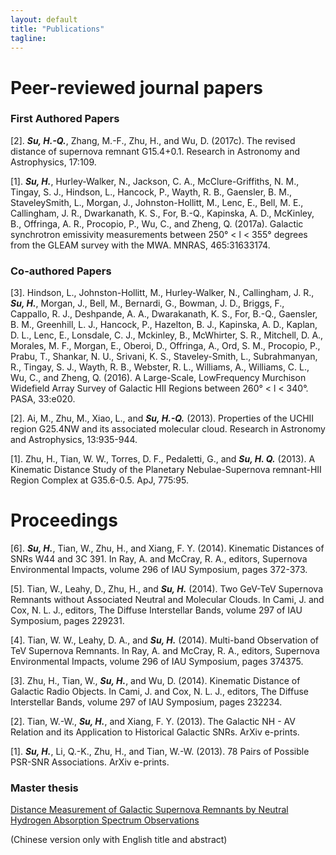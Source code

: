 ```yaml
---                               
layout: default
title: "Publications"
tagline: 
---
```


# Peer-reviewed journal papers
### First Authored Papers

[2]. ***Su, H.-Q.***, Zhang, M.-F., Zhu, H., and Wu, D. (2017c). The revised distance of supernova remnant G15.4+0.1. Research in Astronomy and Astrophysics, 17:109.

[1]. ***Su, H.***, Hurley-Walker, N., Jackson, C. A., McClure-Griffiths, N. M., Tingay, S. J., Hindson, L., Hancock, P., Wayth, R. B., Gaensler, B. M., StaveleySmith, L., Morgan, J., Johnston-Hollitt, M., Lenc, E., Bell, M. E., Callingham, J. R., Dwarkanath, K. S., For, B.-Q., Kapinska, A. D., McKinley, B., Offringa, A. R., Procopio, P., Wu, C., and Zheng, Q. (2017a). Galactic synchrotron emissivity measurements between 250° < l < 355° degrees from the GLEAM survey with the MWA. MNRAS, 465:31633174. 

### Co-authored Papers

[3]. Hindson, L., Johnston-Hollitt, M., Hurley-Walker, N., Callingham, J. R., ***Su, H.***, Morgan, J., Bell, M., Bernardi, G., Bowman, J. D., Briggs, F., Cappallo, R. J., Deshpande, A. A., Dwarakanath, K. S., For, B.-Q., Gaensler, B. M., Greenhill, L. J., Hancock, P., Hazelton, B. J., Kapinska, A. D., Kaplan, D. L., Lenc, E., Lonsdale, C. J., Mckinley, B., McWhirter, S. R., Mitchell, D. A., Morales, M. F., Morgan, E., Oberoi, D., Offringa, A., Ord, S. M., Procopio, P., Prabu, T., Shankar, N. U., Srivani, K. S., Staveley-Smith, L., Subrahmanyan, R., Tingay, S. J., Wayth, R. B., Webster, R. L., Williams, A., Williams, C. L., Wu, C., and Zheng, Q. (2016). A Large-Scale, LowFrequency Murchison Widefield Array Survey of Galactic HII Regions between 260° < l < 340°. PASA, 33:e020.

[2]. Ai, M., Zhu, M., Xiao, L., and ***Su, H.-Q.*** (2013). Properties of the UCHII
region G25.4NW and its associated molecular cloud. Research in Astronomy and Astrophysics, 13:935-944.

[1]. Zhu, H., Tian, W. W., Torres, D. F., Pedaletti, G., and ***Su, H. Q.*** (2013). A
Kinematic Distance Study of the Planetary Nebulae-Supernova remnant-HII
Region Complex at G35.6-0.5. ApJ, 775:95.

# Proceedings

[6]. ***Su, H.***, Tian, W., Zhu, H., and Xiang, F. Y. (2014). Kinematic Distances of SNRs W44 and 3C 391. In Ray, A. and McCray, R. A., editors, Supernova Environmental Impacts, volume 296 of IAU Symposium, pages 372-373.

[5]. Tian, W., Leahy, D., Zhu, H., and ***Su, H.*** (2014). Two GeV-TeV Supernova Remnants without Associated Neutral and Molecular Clouds. In Cami, J. and Cox, N. L. J., editors, The Diffuse Interstellar Bands, volume 297 of IAU Symposium, pages 229231.

[4]. Tian, W. W., Leahy, D. A., and ***Su, H.*** (2014). Multi-band Observation of TeV Supernova Remnants. In Ray, A. and McCray, R. A., editors, Supernova Environmental Impacts, volume 296 of IAU Symposium, pages 374375.

[3]. Zhu, H., Tian, W., ***Su, H.***, and Wu, D. (2014). Kinematic Distance of Galactic Radio Objects. In Cami, J. and Cox, N. L. J., editors, The Diffuse Interstellar Bands, volume 297 of IAU Symposium, pages 232234.

[2]. Tian, W.-W., ***Su, H.***, and Xiang, F. Y. (2013). The Galactic NH - AV Relation and its Application to Historical Galactic SNRs. ArXiv e-prints.

[1]. ***Su, H.***, Li, Q.-K., Zhu, H., and Tian, W.-W. (2013). 78 Pairs of Possible PSR-SNR Associations. ArXiv e-prints.


### Master thesis

[Distance Measurement of Galactic Supernova Remnants by Neutral Hydrogen Absorption Spectrum Observations](https://github.com/HongquanSu/hongquansu.github.io/blob/master/doc/thesis_master.pdf)

(Chinese version only with English title and abstract)
